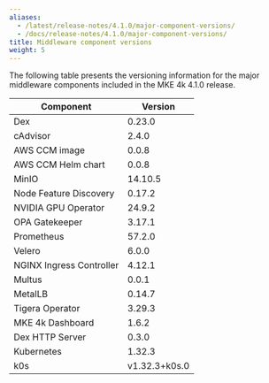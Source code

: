 ```yaml
---
aliases:
  - /latest/release-notes/4.1.0/major-component-versions/
  - /docs/release-notes/4.1.0/major-component-versions/
title: Middleware component versions
weight: 5
---
```


The following table presents the versioning information for the major
middleware components included in the MKE 4k 4.1.0 release.

| Component                                | Version |
|------------------------------------------|---------|
| Dex                                      | 0.23.0  |
| cAdvisor                                 | 2.4.0   |
| AWS CCM image                            | 0.0.8   |
| AWS CCM Helm chart                       | 0.0.8   |
| MinIO                                    | 14.10.5 |
| Node Feature Discovery                   | 0.17.2  |
| NVIDIA GPU Operator                      | 24.9.2  |
| OPA Gatekeeper                           | 3.17.1  |
| Prometheus                               | 57.2.0  |
| Velero                                   | 6.0.0   |
| NGINX Ingress Controller                 | 4.12.1  |
| Multus                                   | 0.0.1   |
| MetalLB                                  | 0.14.7  |
| Tigera Operator                          | 3.29.3  |
| MKE 4k Dashboard                         | 1.6.2   |
| Dex HTTP Server                          | 0.3.0   |
| Kubernetes                               | 1.32.3  |
| k0s                                      | v1.32.3+k0s.0  |
